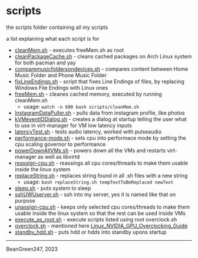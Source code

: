 # scripts
the scripts folder containing all my scripts

a list explaining what each script is for
* [cleanMem.sh](https://github.com/BeanGreen247/scripts/blob/main/scripts/cleanMem.sh) - executes freeMem.sh as root
* [cleanPackageCache.sh](https://github.com/BeanGreen247/scripts/blob/main/scripts/cleanPackageCache.sh) - cleans cached packages on Arch Linux system for both pacman and yay
* [comparemusicfoldersondevices.sh](https://github.com/BeanGreen247/scripts/blob/main/scripts/comparemusicfoldersondevices.sh) - compares content between Home Music Folder and Phone Music Folder
* [fixLineEndings.sh](https://github.com/BeanGreen247/scripts/blob/main/scripts/fixLineEndings.sh) - script that fixes Line Endings of files, by replacing Windows File Endings with Linux ones
* [freeMem.sh](https://github.com/BeanGreen247/scripts/blob/main/scripts/freeMem.sh) - cleanes cached memory, executed by running cleanMem.sh
    * usage: `watch -n 600 bash scripts/cleanMem.sh`
* [InstagramDataPuller.sh](https://github.com/BeanGreen247/scripts/blob/main/scripts/InstagramDataPuller.sh) - pulls data from instagram profile, like photos
* [kVMeventIDDialog.sh](https://github.com/BeanGreen247/scripts/blob/main/scripts/kVMeventIDDialog.sh) - creates a dialog at startup telling the user what to use in virt-manager for VM low latency inputs
* [latencyTest.sh](https://github.com/BeanGreen247/scripts/blob/main/scripts/latencyTest.sh) - tests audio latency, worked with pulseaudio
* [performance-mode.sh](https://github.com/BeanGreen247/scripts/blob/main/scripts/performance-mode.sh) - sets cpu into performace mode by setting the cpu scaling governor to performance
* [powerDownAllVMs.sh](https://github.com/BeanGreen247/scripts/blob/main/scripts/powerDownAllVMs.sh) - powers down all the VMs and restarts virt-manager as well as libvirtd
* [reassign-cpu.sh](https://github.com/BeanGreen247/scripts/blob/main/scripts/reassign-cpu.sh) - reassings all cpu cores/threads to make them usable inside the linux system
* [replaceString.sh](https://github.com/BeanGreen247/scripts/blob/main/scripts/replaceString.sh) - replaces string found in all .sh files with a new string
    * usage: `bash replaceString.sh tempTextToBeReplaced newText`
* [sleep.sh](https://github.com/BeanGreen247/scripts/blob/main/scripts/sleep.sh) - puts system to sleep
* [sshUWUserver.sh](https://github.com/BeanGreen247/scripts/blob/main/scripts/sshUWUserver.sh) - ssh into my server, yes it is named like that on purpose
* [unassign-cpu.sh](https://github.com/BeanGreen247/scripts/blob/main/scripts/unassign-cpu.sh) - keeps only selected cpu cores/threads to make them usable inside the linux system so that the rest can be used inside VMs
* [execute_as_root.sh](https://github.com/BeanGreen247/scripts/blob/main/scripts/execute_as_root.sh) - execute scripts listed using root
overclock.sh
* [overclock.sh](https://github.com/BeanGreen247/scripts/blob/main/scripts/overclock.sh) - mentioned here [Linux_NVIDIA_GPU_Overclocking_Guide](https://github.com/BeanGreen247/Linux_NVIDIA_GPU_Overclocking_Guide)
* [standby_hdd.sh](https://github.com/BeanGreen247/scripts/blob/main/scripts/standby_hdd.sh) - puts hdd or hdds into standby upons startup
---
BeanGreen247, 2023
